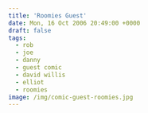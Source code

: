 ```yaml
---
title: 'Roomies Guest'
date: Mon, 16 Oct 2006 20:49:00 +0000
draft: false
tags:
  - rob
  - joe
  - danny
  - guest comic
  - david willis
  - elliot
  - roomies
image: /img/comic-guest-roomies.jpg
---
```


